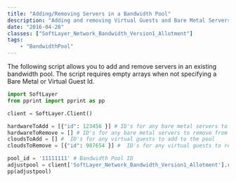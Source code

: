 ```yaml
---
title: "Adding/Removing Servers in a Bandwidth Pool"
description: "Adding and removing Virtual Guests and Bare Metal Servers in an exising Bandwidth Pool"
date: "2016-04-28"
classes: ["SoftLayer_Network_Bandwidth_Version1_Allotment"]
tags:
    - "BandwidthPool"
---
```


The following script allows you to add and remove servers in an existing bandwidth pool. The script requires empty arrays when not specifying a Bare Metal or Virtual Guest Id. 

```python
import SoftLayer
from pprint import pprint as pp

client = SoftLayer.Client()

hardwareToAdd = [{"id": 123456 }] # ID's for any bare metal servers to add to the pool
hardwareToRemove = [] # ID's for any bare metal servers to remove from the pool
cloudsToAdd = [] #  ID's for any virtual guests to add to the pool
cloudsToRemove = [{"id": 987654 }] #  ID's for any virtual guests to remove from the pool

pool_id = '11111111' # Bandwidth Pool ID
adjustpool = client['SoftLayer_Network_Bandwidth_Version1_Allotment'].requestVdrContentUpdates(hardwareToAdd, hardwareToRemove, cloudsToAdd, cloudsToRemove, id=pool_id)
pp(adjustpool)
```

